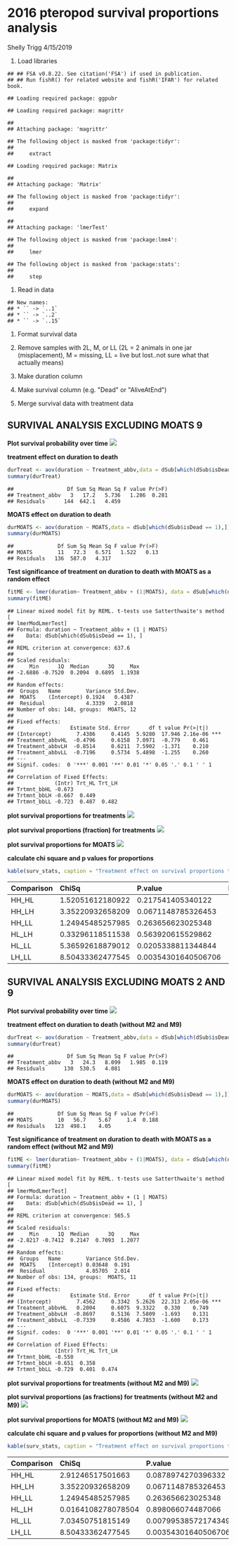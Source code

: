 2016 pteropod survival proportions analysis
================
Shelly Trigg
4/15/2019

1.  Load libraries

<!-- -->

    ## ## FSA v0.8.22. See citation('FSA') if used in publication.
    ## ## Run fishR() for related website and fishR('IFAR') for related book.

    ## Loading required package: ggpubr

    ## Loading required package: magrittr

    ## 
    ## Attaching package: 'magrittr'

    ## The following object is masked from 'package:tidyr':
    ## 
    ##     extract

    ## Loading required package: Matrix

    ## 
    ## Attaching package: 'Matrix'

    ## The following object is masked from 'package:tidyr':
    ## 
    ##     expand

    ## 
    ## Attaching package: 'lmerTest'

    ## The following object is masked from 'package:lme4':
    ## 
    ##     lmer

    ## The following object is masked from 'package:stats':
    ## 
    ##     step

1.  Read in data

<!-- -->

    ## New names:
    ## * `` -> `..1`
    ## * `` -> `..2`
    ## * `` -> `..15`

1.  Format survival data

2.  Remove samples with 2L, M, or LL (2L = 2 animals in one jar (misplacement), M = missing, LL = live but lost..not sure what that actually means)

3.  Make duration column

4.  Make survival column (e.g. "Dead" or "AliveAtEnd")

5.  Merge survival data with treatment data

SURVIVAL ANALYSIS EXCLUDING MOATS 9
-----------------------------------

**Plot survival probability over time** ![](2016_pteropod_survival_proportions_analysis_files/figure-markdown_github/survival_prob_plot_noM9-1.png)

**treatment effect on duration to death**

``` r
durTreat <- aov(duration ~ Treatment_abbv,data = dSub[which(dSub$isDead == 1),])
summary(durTreat)
```

    ##                 Df Sum Sq Mean Sq F value Pr(>F)
    ## Treatment_abbv   3   17.2   5.736   1.286  0.281
    ## Residuals      144  642.1   4.459

**MOATS effect on duration to death**

``` r
durMOATS <- aov(duration ~ MOATS,data = dSub[which(dSub$isDead == 1),])
summary(durMOATS)
```

    ##              Df Sum Sq Mean Sq F value Pr(>F)
    ## MOATS        11   72.3   6.571   1.522   0.13
    ## Residuals   136  587.0   4.317

**Test significance of treatment on duration to death with MOATS as a random effect**

``` r
fitME <- lmer(duration~ Treatment_abbv + (1|MOATS), data = dSub[which(dSub$isDead == 1),])
summary(fitME)
```

    ## Linear mixed model fit by REML. t-tests use Satterthwaite's method [
    ## lmerModLmerTest]
    ## Formula: duration ~ Treatment_abbv + (1 | MOATS)
    ##    Data: dSub[which(dSub$isDead == 1), ]
    ## 
    ## REML criterion at convergence: 637.6
    ## 
    ## Scaled residuals: 
    ##     Min      1Q  Median      3Q     Max 
    ## -2.6886 -0.7520  0.2094  0.6895  1.1938 
    ## 
    ## Random effects:
    ##  Groups   Name        Variance Std.Dev.
    ##  MOATS    (Intercept) 0.1924   0.4387  
    ##  Residual             4.3339   2.0818  
    ## Number of obs: 148, groups:  MOATS, 12
    ## 
    ## Fixed effects:
    ##                  Estimate Std. Error      df t value Pr(>|t|)    
    ## (Intercept)        7.4386     0.4145  5.9280  17.946 2.16e-06 ***
    ## Treatment_abbvHL  -0.4796     0.6158  7.0971  -0.779    0.461    
    ## Treatment_abbvLH  -0.8514     0.6211  7.5902  -1.371    0.210    
    ## Treatment_abbvLL  -0.7196     0.5734  5.4898  -1.255    0.260    
    ## ---
    ## Signif. codes:  0 '***' 0.001 '**' 0.01 '*' 0.05 '.' 0.1 ' ' 1
    ## 
    ## Correlation of Fixed Effects:
    ##             (Intr) Trt_HL Trt_LH
    ## Trtmnt_bbHL -0.673              
    ## Trtmnt_bbLH -0.667  0.449       
    ## Trtmnt_bbLL -0.723  0.487  0.482

**plot survival proportions for treatments** ![](2016_pteropod_survival_proportions_analysis_files/figure-markdown_github/survival_proportions_by_treatment-1.png)

**plot survival proportions (fraction) for treatments** ![](2016_pteropod_survival_proportions_analysis_files/figure-markdown_github/survival_percentages_by_treatment-1.png)

**plot survival proportions for MOATS** ![](2016_pteropod_survival_proportions_analysis_files/figure-markdown_github/survival_percentages_by_MOATS-1.png)

**calculate chi square and p values for proportions**

``` r
kable(surv_stats, caption = "Treatment effect on survival proportions test table")
```

| Comparison | ChiSq            | P.value             |  P.value\_bonferroni|
|:-----------|:-----------------|:--------------------|--------------------:|
| HH\_HL     | 1.52051612180922 | 0.217541405340122   |                    1|
| HH\_LH     | 3.35220932658209 | 0.0671148785326453  |                    1|
| HH\_LL     | 1.24945485257985 | 0.263656623025348   |                    1|
| HL\_LH     | 0.33296118511538 | 0.563920615529862   |                    1|
| HL\_LL     | 5.36592618879012 | 0.0205338811344844  |                    1|
| LH\_LL     | 8.50433362477545 | 0.00354301640506706 |                    1|

SURVIVAL ANALYSIS EXCLUDING MOATS 2 AND 9
-----------------------------------------

**Plot survival probability over time** ![](2016_pteropod_survival_proportions_analysis_files/figure-markdown_github/survival_prob_plot_noM2orM9-1.png)

**treatment effect on duration to death (without M2 and M9)**

``` r
durTreat <- aov(duration ~ Treatment_abbv,data = dSub[which(dSub$isDead == 1),])
summary(durTreat)
```

    ##                 Df Sum Sq Mean Sq F value Pr(>F)
    ## Treatment_abbv   3   24.3   8.099   1.985  0.119
    ## Residuals      130  530.5   4.081

**MOATS effect on duration to death (without M2 and M9)**

``` r
durMOATS <- aov(duration ~ MOATS,data = dSub[which(dSub$isDead == 1),])
summary(durMOATS)
```

    ##              Df Sum Sq Mean Sq F value Pr(>F)
    ## MOATS        10   56.7    5.67     1.4  0.188
    ## Residuals   123  498.1    4.05

**Test significance of treatment on duration to death with MOATS as a random effect (without M2 and M9)**

``` r
fitME <- lmer(duration~ Treatment_abbv + (1|MOATS), data = dSub[which(dSub$isDead == 1),])
summary(fitME)
```

    ## Linear mixed model fit by REML. t-tests use Satterthwaite's method [
    ## lmerModLmerTest]
    ## Formula: duration ~ Treatment_abbv + (1 | MOATS)
    ##    Data: dSub[which(dSub$isDead == 1), ]
    ## 
    ## REML criterion at convergence: 565.5
    ## 
    ## Scaled residuals: 
    ##     Min      1Q  Median      3Q     Max 
    ## -2.8217 -0.7412  0.2147  0.7093  1.2077 
    ## 
    ## Random effects:
    ##  Groups   Name        Variance Std.Dev.
    ##  MOATS    (Intercept) 0.03648  0.191   
    ##  Residual             4.05705  2.014   
    ## Number of obs: 134, groups:  MOATS, 11
    ## 
    ## Fixed effects:
    ##                  Estimate Std. Error      df t value Pr(>|t|)    
    ## (Intercept)        7.4562     0.3342  5.2626  22.313 2.05e-06 ***
    ## Treatment_abbvHL   0.2004     0.6075  9.3322   0.330    0.749    
    ## Treatment_abbvLH  -0.8697     0.5136  7.5809  -1.693    0.131    
    ## Treatment_abbvLL  -0.7339     0.4586  4.7853  -1.600    0.173    
    ## ---
    ## Signif. codes:  0 '***' 0.001 '**' 0.01 '*' 0.05 '.' 0.1 ' ' 1
    ## 
    ## Correlation of Fixed Effects:
    ##             (Intr) Trt_HL Trt_LH
    ## Trtmnt_bbHL -0.550              
    ## Trtmnt_bbLH -0.651  0.358       
    ## Trtmnt_bbLL -0.729  0.401  0.474

**plot survival proportions for treatments (without M2 and M9)** ![](2016_pteropod_survival_proportions_analysis_files/figure-markdown_github/survival_proportions_by_treatment_noM2orM9-1.png)

**plot survival proportions (as fractions) for treatments (without M2 and M9)** ![](2016_pteropod_survival_proportions_analysis_files/figure-markdown_github/survival_percentages_by_treatment_noM2orM9-1.png)

**plot survival proportions for MOATS (without M2 and M9)** ![](2016_pteropod_survival_proportions_analysis_files/figure-markdown_github/survival_percentages_by_MOATS_noM2orM9-1.png)

**calculate chi square and p values for proportions (without M2 and M9)**

``` r
kable(surv_stats, caption = "Treatment effect on survival proportions test table (without M2 and M9)")
```

| Comparison | ChiSq              | P.value             |  P.value\_bonferroni|
|:-----------|:-------------------|:--------------------|--------------------:|
| HH\_HL     | 2.91246517501663   | 0.0878974270396332  |                    1|
| HH\_LH     | 3.35220932658209   | 0.0671148785326453  |                    1|
| HH\_LL     | 1.24945485257985   | 0.263656623025348   |                    1|
| HL\_LH     | 0.0164108278078504 | 0.898066074487066   |                    1|
| HL\_LL     | 7.03450751815149   | 0.00799538572174349 |                    1|
| LH\_LL     | 8.50433362477545   | 0.00354301640506706 |                    1|
